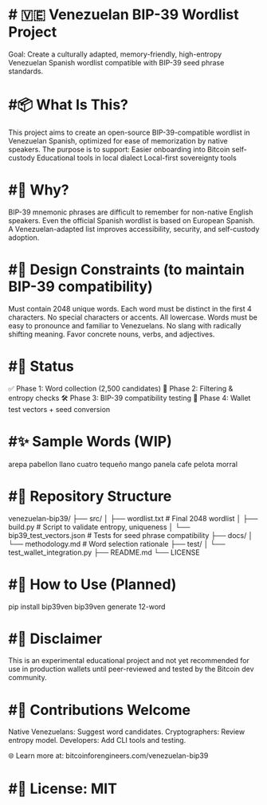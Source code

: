  # # 🇻🇪 Venezuelan BIP-39 Wordlist Project

Goal: Create a culturally adapted, memory-friendly, high-entropy Venezuelan Spanish wordlist compatible with BIP-39 seed phrase standards.

 # #📦 What Is This?

This project aims to create an open-source BIP-39-compatible wordlist in Venezuelan Spanish, optimized for ease of memorization by native speakers. The purpose is to support:
Easier onboarding into Bitcoin self-custody
Educational tools in local dialect
Local-first sovereignty tools

 # #🧠 Why?

BIP-39 mnemonic phrases are difficult to remember for non-native English speakers.
Even the official Spanish wordlist is based on European Spanish.
A Venezuelan-adapted list improves accessibility, security, and self-custody adoption.

 # #📐 Design Constraints (to maintain BIP-39 compatibility)

Must contain 2048 unique words.
Each word must be distinct in the first 4 characters.
No special characters or accents.
All lowercase.
Words must be easy to pronounce and familiar to Venezuelans.
No slang with radically shifting meaning.
Favor concrete nouns, verbs, and adjectives.

 # #🔄 Status

✅ Phase 1: Word collection (2,500 candidates)
🔄 Phase 2: Filtering & entropy checks
🛠️ Phase 3: BIP-39 compatibility testing
🧪 Phase 4: Wallet test vectors + seed conversion

 # #✨ Sample Words (WIP)

arepa
pabellon
llano
cuatro
tequeño
mango
panela
cafe
pelota
morral

 # #📁 Repository Structure

venezuelan-bip39/
├── src/
│   ├── wordlist.txt             # Final 2048 wordlist
│   ├── build.py                 # Script to validate entropy, uniqueness
│   └── bip39_test_vectors.json  # Tests for seed phrase compatibility
├── docs/
│   └── methodology.md           # Word selection rationale
├── test/
│   └── test_wallet_integration.py
├── README.md
└── LICENSE

 # #🔐 How to Use (Planned)

pip install bip39ven
bip39ven generate 12-word

 # #🚨 Disclaimer

This is an experimental educational project and not yet recommended for use in production wallets until peer-reviewed and tested by the Bitcoin dev community.

 # #🤝 Contributions Welcome

Native Venezuelans: Suggest word candidates.
Cryptographers: Review entropy model.
Developers: Add CLI tools and testing.

🌐 Learn more at: bitcoinforengineers.com/venezuelan-bip39

 # #📜 License: MIT

